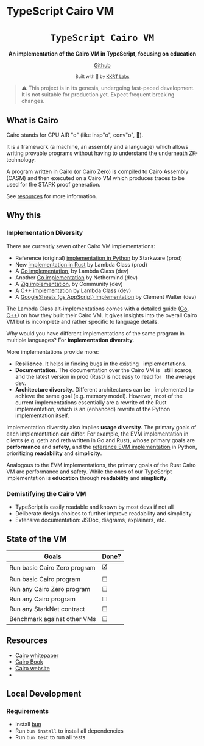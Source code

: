 # TypeScript Cairo VM

<div align="center">
  <h1><code>TypeScript Cairo VM</code></h1>

<strong>An implementation of the Cairo VM in TypeScript, focusing on
education</strong>

[Github](https://github.com/kkrt-labs/cairo-vm-ts)

<sub>Built with 🥕 by <a href="https://twitter.com/KakarotZkEvm">KKRT
Labs</a></sub>

</div>

> ⚠️ This project is in its genesis, undergoing fast-paced development. It is
> not suitable for production yet. Expect frequent breaking changes.

## What is Cairo

Cairo stands for CPU AIR "o" (like insp"o", conv"o", 🤔).

It is a framework (a machine, an assembly and a language) which allows writing
provable programs without having to understand the underneath ZK-technology.

A program written in Cairo (or Cairo Zero) is compiled to Cairo Assembly (CASM)
and then executed on a Cairo VM which produces traces to be used for the STARK
proof generation.

See [resources](#resources) for more information.

## Why this

### Implementation Diversity

There are currently seven other Cairo VM implementations:

- Reference (original)
  [implementation in Python](https://github.com/starkware-libs/cairo-lang) by
  Starkware (prod)
- New [implementation in Rust](https://github.com/lambdaclass/cairo-vm) by
  Lambda Class (prod)
- A [Go implementation](https://github.com/lambdaclass/cairo-vm_in_go), by
  Lambda Class (dev)
- Another [Go implementation](https://github.com/NethermindEth/cairo-vm-go) by
  Nethermind (dev)
- A
  [Zig implementation](https://github.com/keep-starknet-strange/ziggy-starkdust),
  by Community (dev)
- A [C++ implementation](https://github.com/lambdaclass/cairo-vm.c) by Lambda
  Class (dev)
- A
  [GoogleSheets (gs AppScript) implementation](https://github.com/ClementWalter/cairo-vm-gs)
  by Clément Walter (dev)

The Lambda Class alt-implementations comes with a detailed guide
([Go](https://github.com/lambdaclass/cairo-vm_in_go/blob/main/README.md#documentation),
[C++](https://github.com/lambdaclass/cairo-vm.c?tab=readme-ov-file#documentation))
on how they built their Cairo VM. It gives insights into the overall Cairo VM
but is incomplete and rather specific to language details.

Why would you have different implementations of the same program in multiple
languages? For **implementation diversity**.

More implementations provide more:

- **Resilience**. It helps in finding bugs in the existing   implementations.
- **Documentation**. The documentation over the Cairo VM is   still scarce, and
  the latest version in prod (Rust) is not easy to read for   the average dev.
- **Architecture diversity**. Different architectures can be   implemented to
  achieve the same goal (e.g. memory model). However, most of the current
  implementations essentially are a rewrite of the Rust implementation, which is
  an (enhanced) rewrite of the Python implementation itself.

Implementation diversity also implies **usage diversity**. The primary goals of
each implementation can differ. For example, the EVM implementation in clients
(e.g. geth and reth written in Go and Rust), whose primary goals are
**performance** and **safety**, and the
[reference EVM implementation](https://github.com/ethereum/execution-specs/?tab=readme-ov-file#execution-specification-work-in-progress)
in Python, prioritizing **readability** and **simplicity**.

Analogous to the EVM implementations, the primary goals of the Rust Cairo VM are
performance and safety. While the ones of our TypeScript implementation is
**education** through **readability** and **simplicity**.

### Demistifying the Cairo VM

- TypeScript is easily readable and known by most devs if not all
- Deliberate design choices to further improve readability and simplicity
- Extensive documentation: JSDoc, diagrams, explainers, etc.

## State of the VM

| Goals                        | Done? |
| ---------------------------- | ----- |
| Run basic Cairo Zero program | 🗹     |
| Run basic Cairo program      | ☐     |
| Run any Cairo Zero program   | ☐     |
| Run any Cairo program        | ☐     |
| Run any StarkNet contract    | ☐     |
| Benchmark against other VMs  | ☐     |

<!-- TODO: Add the state of each section of the VM and a small explainer of their purpose (VM core, hints, builtins, runner...) -->

<!-- TODO: Add a Benchmark section when process is nailed -->

## Resources

- [Cairo whitepaper](https://eprint.iacr.org/2021/1063)
- [Cairo Book](https://book.cairo-lang.org/)
- [Cairo website](https://www.cairo-lang.org/)
-

## Local Development

### Requirements

- Install [bun](https://bun.sh/)
- Run `bun install` to install all dependencies
- Run `bun test` to run all tests

<!-- TODO: Add Project Guidelines -->
